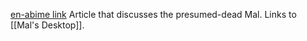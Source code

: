 [en-abime link](https://www.en-abime.com/in-memoriam)
Article that discusses the presumed-dead Mal. Links to [[Mal's Desktop]].